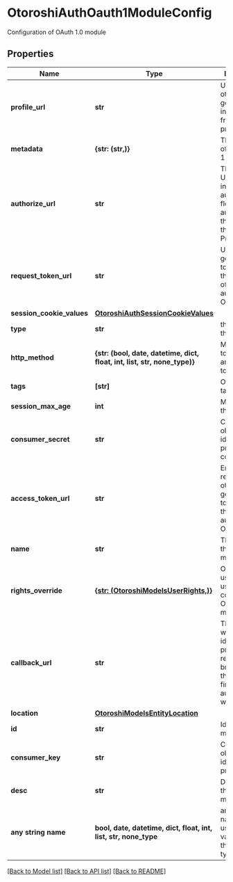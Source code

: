 # OtoroshiAuthOauth1ModuleConfig

Configuration of OAuth 1.0 module

## Properties
Name | Type | Description | Notes
------------ | ------------- | ------------- | -------------
**profile_url** | **str** | URL fetch by otoroshi to get user information from identity provider | [optional] 
**metadata** | **{str: (str,)}** | The metadata of the OAuth 1 module | [optional] 
**authorize_url** | **str** | The authorize URL used to initiates the authorization flow that authenticates the user with the Identity Provider | [optional] 
**request_token_url** | **str** | URL fetch to get a request token during the first step of the authorization OAuth 1 flow | [optional] 
**session_cookie_values** | [**OtoroshiAuthSessionCookieValues**](OtoroshiAuthSessionCookieValues.md) |  | [optional] 
**type** | **str** | the type of the module | [optional] 
**http_method** | **{str: (bool, date, datetime, dict, float, int, list, str, none_type)}** | Method used to get request and access token | [optional] 
**tags** | **[str]** | OAuth module tags | [optional] 
**session_max_age** | **int** | Max age of the session | [optional] 
**consumer_secret** | **str** | Client secret obtained from identity provider configuration | [optional] 
**access_token_url** | **str** | Endpoint requested by otoroshi to get access token during the authorization OAuth1 flow | [optional] 
**name** | **str** | The name of the OAuth 1 module | [optional] 
**rights_override** | [**{str: (OtoroshiModelsUserRights,)}**](OtoroshiModelsUserRights.md) | Overrides user rights of users connected by OAuth1 module | [optional] 
**callback_url** | **str** | The location where the identity provider returns a browser after the user finishes authenticating with their IDP | [optional] 
**location** | [**OtoroshiModelsEntityLocation**](OtoroshiModelsEntityLocation.md) |  | [optional] 
**id** | **str** | Id of the module | [optional] 
**consumer_key** | **str** | Client ID obtained on identity provider | [optional] 
**desc** | **str** | Description of the oauth 1 module | [optional] 
**any string name** | **bool, date, datetime, dict, float, int, list, str, none_type** | any string name can be used but the value must be the correct type | [optional]

[[Back to Model list]](../README.md#documentation-for-models) [[Back to API list]](../README.md#documentation-for-api-endpoints) [[Back to README]](../README.md)


